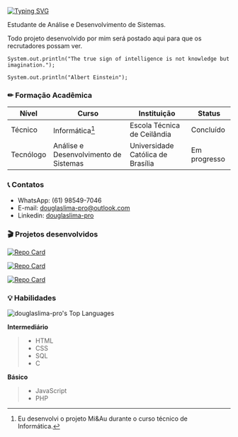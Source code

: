 <!--Efeito de type writing: "Douglas Souza de Lima"-->
[![Typing SVG](https://readme-typing-svg.herokuapp.com?font=-apple-system&weight=600&size=32&pause=1000&color=F7F7F7&width=435&lines=Douglas+Souza+de+Lima)](#)

Estudante de Análise e Desenvolvimento de Sistemas.

Todo projeto desenvolvido por mim será postado aqui para que os recrutadores possam ver.

```
System.out.println("The true sign of intelligence is not knowledge but imagination.");

System.out.println("Albert Einstein");
```

### ✏ Formação Acadêmica

|Nível|Curso|Instituição|Status|
|-|-|-|-|
|Técnico|Informática[^1]|Escola Técnica de Ceilândia|Concluído|
|Tecnólogo|Análise e Desenvolvimento de Sistemas|Universidade Católica de Brasília|Em progresso|

[^1]: Eu desenvolvi o projeto Mi&Au durante o curso técnico de Informática.

### 📞 Contatos
- WhatsApp: (61) 98549-7046
- E-mail: [douglaslima-pro@outlook.com](mailto:douglaslima-pro@outlook.com)
- Linkedin: [douglaslima-pro](https://linkedin.com/in/douglaslima-pro)

### 🎬 Projetos desenvolvidos

[![Repo Card](https://github-readme-stats.vercel.app/api/pin/?username=douglaslima-pro&repo=glico&bg_color=000&border_color=30A3DC&show_icons=true&icon_color=30A3DC&title_color=E94D5F&text_color=FFF&PAT_1)](https://github.com/douglaslima-pro/glico)

[![Repo Card](https://github-readme-stats.vercel.app/api/pin/?username=douglaslima-pro&repo=Mi-Au&bg_color=000&border_color=30A3DC&show_icons=true&icon_color=30A3DC&title_color=E94D5F&text_color=FFF&PAT_1)](https://github.com/douglaslima-pro/Mi-Au)

[![Repo Card](https://github-readme-stats.vercel.app/api/pin/?username=douglaslima-pro&repo=sistema-bancario&bg_color=000&border_color=30A3DC&show_icons=true&icon_color=30A3DC&title_color=E94D5F&text_color=FFF&PAT_1)](https://github.com/douglaslima-pro/sistema-bancario)

### 💡 Habilidades
![douglaslima-pro's Top Languages](https://github-readme-stats.vercel.app/api/top-langs/?username=douglaslima-pro&theme=dark&show_icons=true&hide_border=true&layout=compact)

**Intermediário**
> - HTML
> - CSS
> - SQL
> - C

**Básico**
> - JavaScript
> - PHP
